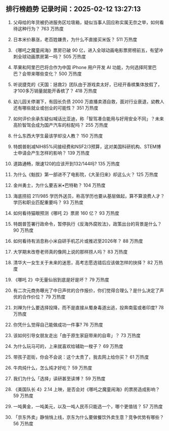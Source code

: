 
## 排行榜趋势 记录时间：2025-02-12 13:27:13
  
  1. 父母给的年货被扔进服务区垃圾箱，疑似当事人回应称实属无奈之举，如何看待这种行为？ 763 万热度
    
  2. 日本米价暴涨，老百姓嫌贵，为什么不直接买米饭？ 511 万热度
    
  3. 《哪吒之魔童闹海》票房已破 90 亿，进入全球动画电影票房榜前五，有望冲刺全球动画票房第一吗？ 505 万热度
    
  4. 苹果和阿里巴巴将合作为中国 iPhone 用户开发 AI 功能，为何选择阿里巴巴？会带来哪些变化？ 500 万热度
    
  5. 听说捷克的《天国：拯救2》团队由于游戏卖太好，已经开香槟集体放假了，才100多万销量就能开香槟了？ 418 万热度
    
  6. 幼儿园关停潮下，有园长负债 2000 万直播卖酒自救，面对行业衰退，幼教人还有哪些就业或创业的可能性？ 351 万热度
    
  7. 如何评价余承东疑似喊话比亚迪，称「智驾凑合能用与好用安全不同」？未来高阶智驾会成为国产汽车的标配吗？ 255 万热度
    
  8. 什么东西大学生最该学却没人教？ 150 万热度
    
  9. 特朗普削减NIH85%间接经费和NSF2/3预算，这对美国科研机构、STEM博士申请会产生怎样的影响？ 139 万热度
    
  10. 道路通畅，限速120的应该开到132/144吗? 135 万热度
    
  11. 为什么《魁拔》第一部进不了电影院，《大圣归来》却这么火？ 125 万热度
    
  12. 金州勇士，为什么要吉米•巴特勒？ 104 万热度
    
  13. 海底捞招 211/985 学历外送员，称高学历也要从基层做起，算不算浪费人才？学历和职业匹配重要吗？ 93 万热度
    
  14. 如何看待猫眼预测《哪吒 2》票房 160 亿？ 93 万热度
    
  15. 特朗普签署行政命令，暂停执行《反海外腐败法》，政策出台的背景是什么？ 90 万热度
    
  16. 如何看待有消息称小米自研手机芯片或推迟至2026年？ 88 万热度
    
  17. 大学期末改卷老师真的像网上说的那样捞人吗？ 83 万热度
    
  18. 清华大一女生关于未来的迷思，高考志愿选错后应该做怎样的抉择？ 82 万热度
    
  19. 《哪吒 2》中无量仙翁到底是好是坏？ 79 万热度
    
  20. 有二次元商务曝光了中日声优的合作报价，你们觉得合理么？是什么决定了声优的合作价位？ 79 万热度
    
  21. 刘禅为什么要选择投降，而不是直接从蜀身毒道出逃，投奔南蛮或者印度? 78 万热度
    
  22. 你凭什么觉得自己能做成功一件事? 76 万热度
    
  23. 该如何引导女朋友走出「由于原生家庭带来的自卑」？ 73 万热度
    
  24. 为什么玩马可的，上来就喜欢给辅助一梭子？ 69 万热度
    
  25. 带孩子逛街，你会不会说：这个太贵了，我去网上给你买？ 61 万热度
    
  26. 牛肉炖什么，怎么炖才好吃？ 59 万热度
    
  27. 我们为什么「选择」读研甚至读博？ 59 万热度
    
  28. 《美国队长 4》2.14 上映，是否会对《哪吒之魔童闹海》的票房造成影响？ 59 万热度
    
  29. 一吨黄金，一吨美元，以及一吨人民币只能选一个，哪个更值钱？ 57 万热度
    
  30. 「京东外卖」静悄悄上线，京东为什么要做餐饮外卖生意？竞争优势有哪些？ 56 万热度
    